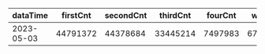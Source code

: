 |dataTime|firstCnt|secondCnt|thirdCnt|fourCnt|winCnt|vrate|wrate|
|-|-|-|-|-|-|-|-|
|2023-05-03|44791372|44378684|33445214|7497983|6702625|86.7%|14.2%|